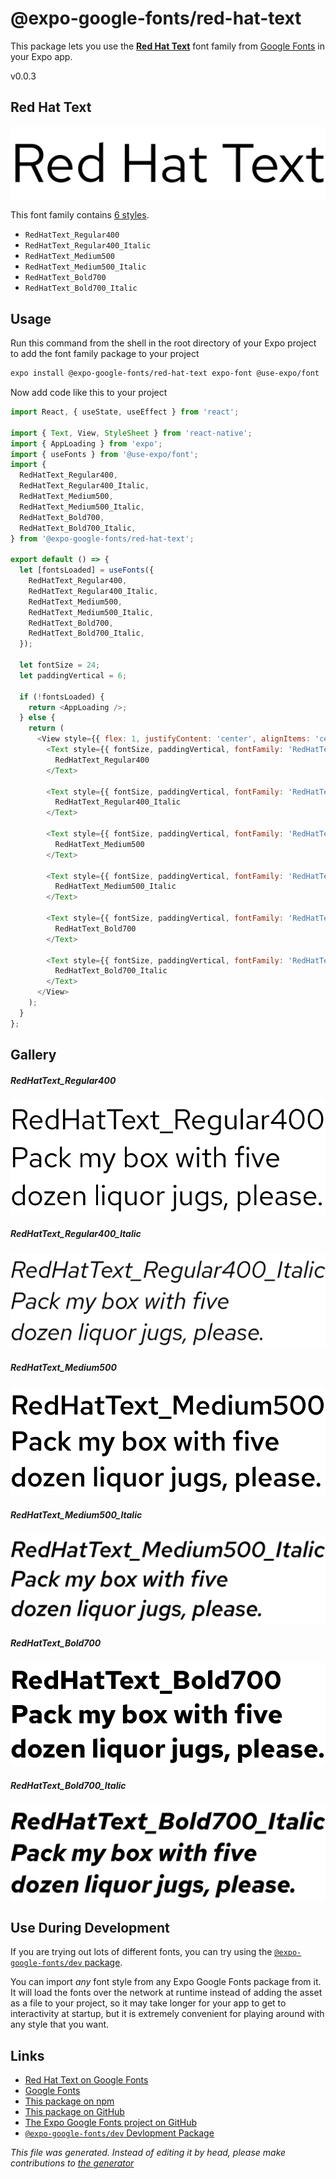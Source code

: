 # @expo-google-fonts/red-hat-text

This package lets you use the [**Red Hat Text**](https://fonts.google.com/specimen/Red+Hat+Text) font family from [Google Fonts](https://fonts.google.com/) in your Expo app.

v0.0.3

## Red Hat Text

![Red Hat Text](./font-family.png)

This font family contains [6 styles](#gallery).

- `RedHatText_Regular400`
- `RedHatText_Regular400_Italic`
- `RedHatText_Medium500`
- `RedHatText_Medium500_Italic`
- `RedHatText_Bold700`
- `RedHatText_Bold700_Italic`

## Usage

Run this command from the shell in the root directory of your Expo project to add the font family package to your project
```sh
expo install @expo-google-fonts/red-hat-text expo-font @use-expo/font
```

Now add code like this to your project
```js
import React, { useState, useEffect } from 'react';

import { Text, View, StyleSheet } from 'react-native';
import { AppLoading } from 'expo';
import { useFonts } from '@use-expo/font';
import {
  RedHatText_Regular400,
  RedHatText_Regular400_Italic,
  RedHatText_Medium500,
  RedHatText_Medium500_Italic,
  RedHatText_Bold700,
  RedHatText_Bold700_Italic,
} from '@expo-google-fonts/red-hat-text';

export default () => {
  let [fontsLoaded] = useFonts({
    RedHatText_Regular400,
    RedHatText_Regular400_Italic,
    RedHatText_Medium500,
    RedHatText_Medium500_Italic,
    RedHatText_Bold700,
    RedHatText_Bold700_Italic,
  });

  let fontSize = 24;
  let paddingVertical = 6;

  if (!fontsLoaded) {
    return <AppLoading />;
  } else {
    return (
      <View style={{ flex: 1, justifyContent: 'center', alignItems: 'center' }}>
        <Text style={{ fontSize, paddingVertical, fontFamily: 'RedHatText_Regular400' }}>
          RedHatText_Regular400
        </Text>

        <Text style={{ fontSize, paddingVertical, fontFamily: 'RedHatText_Regular400_Italic' }}>
          RedHatText_Regular400_Italic
        </Text>

        <Text style={{ fontSize, paddingVertical, fontFamily: 'RedHatText_Medium500' }}>
          RedHatText_Medium500
        </Text>

        <Text style={{ fontSize, paddingVertical, fontFamily: 'RedHatText_Medium500_Italic' }}>
          RedHatText_Medium500_Italic
        </Text>

        <Text style={{ fontSize, paddingVertical, fontFamily: 'RedHatText_Bold700' }}>
          RedHatText_Bold700
        </Text>

        <Text style={{ fontSize, paddingVertical, fontFamily: 'RedHatText_Bold700_Italic' }}>
          RedHatText_Bold700_Italic
        </Text>
      </View>
    );
  }
};

```

## Gallery

##### RedHatText_Regular400
![RedHatText_Regular400](./0d9ffb6cd7ed3ba3a171dc3f14fc4f0ee80d0bcc276de998f2d1856e2e4c46bc.ttf.png)

##### RedHatText_Regular400_Italic
![RedHatText_Regular400_Italic](./c25033ec3d2ae9b4a79da58b3a841070303dba586f0797ab0d60afcd8d5e6708.ttf.png)

##### RedHatText_Medium500
![RedHatText_Medium500](./8e6613e0c2b79e3e7adfce20e339e92aa65b3b932d8daed7102603d8a7e05352.ttf.png)

##### RedHatText_Medium500_Italic
![RedHatText_Medium500_Italic](./492f537d5c3ba80c637f66cd970d7ab47e7cdf85b3daa0783ae5b96ea8a95770.ttf.png)

##### RedHatText_Bold700
![RedHatText_Bold700](./0ed0cf791ad1be4c2b900b22803db61988f37e96e044682319e45bce7a859b91.ttf.png)

##### RedHatText_Bold700_Italic
![RedHatText_Bold700_Italic](./be2de719ea5a677cf21fed0bf32ac84f816db39db4d91e04de07bd8bfcf2d8d7.ttf.png)


## Use During Development

If you are trying out lots of different fonts, you can try using the [`@expo-google-fonts/dev` package](https://github.com/expo/google-fonts/tree/master/font-packages/dev#readme).

You can import *any* font style from any Expo Google Fonts package from it. It will load the fonts
over the network at runtime instead of adding the asset as a file to your project, so it may take longer
for your app to get to interactivity at startup, but it is extremely convenient
for playing around with any style that you want.

## Links

- [Red Hat Text on Google Fonts](https://fonts.google.com/specimen/Red+Hat+Text)
- [Google Fonts](https://fonts.google.com/)
- [This package on npm](https://www.npmjs.com/package/@expo-google-fonts/red-hat-text)
- [This package on GitHub](https://github.com/expo/google-fonts/tree/master/font-packages/red-hat-text)
- [The Expo Google Fonts project on GitHub](https://github.com/expo/google-fonts)
- [`@expo-google-fonts/dev` Devlopment Package](https://github.com/expo/google-fonts/tree/master/font-packages/dev)


*This file was generated. Instead of editing it by head, please make contributions to [the generator](https://github.com/expo/google-fonts/tree/master/packages/generator)*
